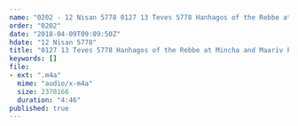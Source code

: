 ```yaml
---
name: "0202 - 12 Nisan 5778 0127 13 Teves 5778 Hanhagos of the Rebbe at Mincha and Maariv Part 4"
order: "0202"
date: "2018-04-09T09:09:50Z"
hdate: "12 Nisan 5778"
title: "0127 13 Teves 5778 Hanhagos of the Rebbe at Mincha and Maariv Part 4"
keywords: []
file:
- ext: ".m4a"
  mime: "audio/x-m4a"
  size: 2378166
  duration: "4:46"
published: true
---
```


